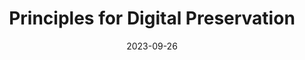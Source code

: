 ---
title: "Principles for Digital Preservation"
summary: ""
draft: false
layout: "list"
date: 2023-09-26
lastmod: 2024-02-07
ShowReadingTime: false
ShowWordCount: false
hideSummary: true
---